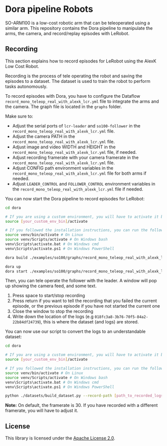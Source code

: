 # Dora pipeline Robots

SO-ARM100 is a low-cost robotic arm that can be teleoperated using a similar arm. This repository contains
the Dora pipeline to manipulate the arms, the camera, and record/replay episodes with LeRobot.

## Recording

This section explains how to record episodes for LeRobot using the AlexK Low Cost Robot.

Recording is the process of tele operating the robot and saving the episodes to a dataset. The dataset is used to train
the robot to perform tasks autonomously.

To record episodes with Dora, you have to configure the Dataflow `record_mono_teleop_real_with_alexk_lcr.yml` file to integrate the
arms and the camera. The graph file is located in the `graphs` folder.

Make sure to:

- Adjust the serial ports of `lcr-leader` and `so100-follower` in the `record_mono_teleop_real_with_alexk_lcr.yml` file.
- Adjust the camera PATH in the `record_mono_teleop_real_with_alexk_lcr.yml` file.
- Adjust image and video WIDTH and HEIGHT in the `record_mono_teleop_real_with_alexk_lcr.yml` file, if needed.
- Adjust recording framerate with your camera framerate in the `record_mono_teleop_real_with_alexk_lcr.yml` file.
- Adjust CONFIG path environment variables in the `record_mono_teleop_real_with_alexk_lcr.yml` file for both arms if needed.
- Adjust `LEADER_CONTROL` and `FOLLOWER_CONTROL` environment variables in the `record_mono_teleop_real_with_alexk_lcr.yml` file if
  needed.

You can now start the Dora pipeline to record episodes for LeRobot:

```bash
cd dora

# If you are using a custom environment, you will have to activate it before running the command
source [your_custom_env_bin]/activate

# If you followed the installation instructions, you can run the following command
source venv/bin/activate # On Linux
source venv/Scripts/activate # On Windows bash
venv\Scripts\activate.bat # On Windows cmd
venv\Scripts\activate.ps1 # On Windows PowerShell

dora build ./examples/so100/graphs/record_mono_teleop_real_with_alexk_lcr.yml # Only the first time, it will install all the requirements if needed

dora up
dora start ./examples/so100/graphs/record_mono_teleop_real_with_alexk_lcr.yml
```

Then, you can tele operate the follower with the leader. A window will pop up showing the camera feed, and some text.

1. Press space to start/stop recording
2. Press return if you want to tell the recording that you failed the current episode, or the previous episode if you
   have not started the current one
3. Close the window to stop the recording
4. Write down the location of the logs (e.g `018fc3a8-3b76-70f5-84a2-22b84df24739`), this is where the
   dataset (and logs) are stored.

You can now use our script to convert the logs to an understandable dataset:

```bash
cd dora

# If you are using a custom environment, you will have to activate it before running the command
source [your_custom_env_bin]/activate

# If you followed the installation instructions, you can run the following command
source venv/bin/activate # On Linux
source venv/Scripts/activate # On Windows bash
venv\Scripts\activate.bat # On Windows cmd
venv\Scripts\activate.ps1 # On Windows PowerShell

python ./datasets/build_dataset.py --record-path [path_to_recorded_logs] --dataset-name [dataset_name] --framerate [framerate]
```

**Note:** On default, the framerate is 30. If you have recorded with a different framerate, you will have to adjust it.

## License

This library is licensed under the [Apache License 2.0](../../LICENSE).